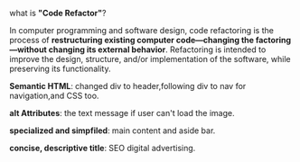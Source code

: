 what is **"Code Refactor"**?

In computer programming and software design, code refactoring is the process of **restructuring existing computer code—changing the factoring—without changing its external behavior**. Refactoring is intended to improve the design, structure, and/or implementation of the software, while preserving its functionality.

**Semantic HTML**:
changed div to header,following div to nav for navigation,and CSS too.

**alt Attributes**:
the text message if user can't load the image.

**specialized and simpfiled**:
main content and aside bar.

**concise, descriptive title**:
SEO digital advertising.


